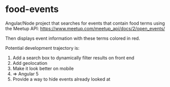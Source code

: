 # food-events

Angular/Node project that searches for events that contain food terms using the Meetup API:
https://www.meetup.com/meetup_api/docs/2/open_events/

Then displays event information with these terms colored in red.

Potential development trajectory is:
1. Add a search box to dynamically filter results on front end
2. Add geolocation
3. Make it look better on mobile
4. => Angular 5
5. Provide a way to hide events already looked at
